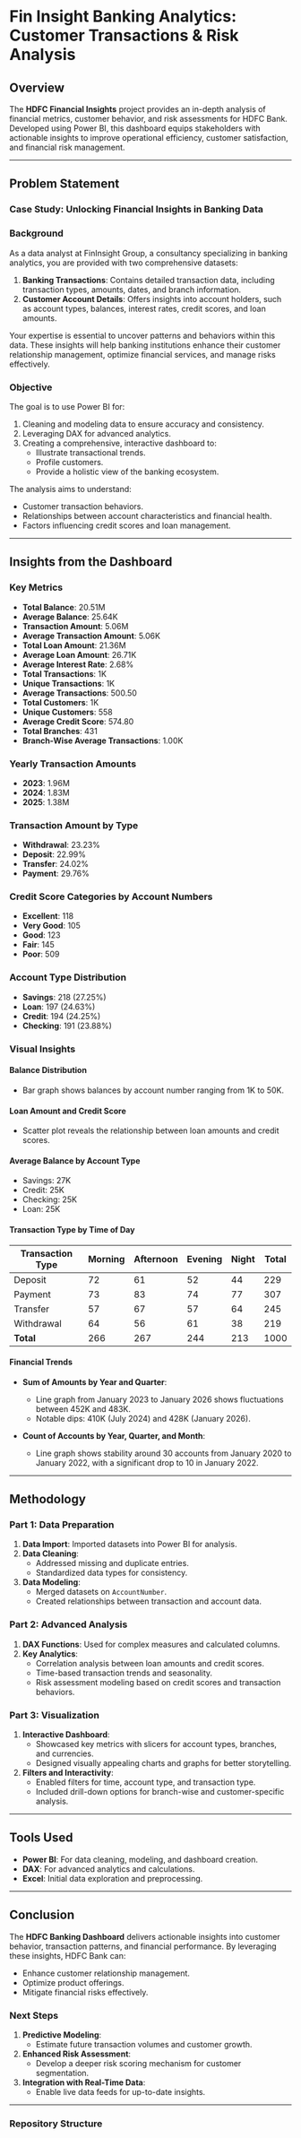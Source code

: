 # Fin Insight Banking Analytics: Customer Transactions & Risk Analysis

## Overview
The **HDFC Financial Insights** project provides an in-depth analysis of financial metrics, customer behavior, and risk assessments for HDFC Bank. Developed using Power BI, this dashboard equips stakeholders with actionable insights to improve operational efficiency, customer satisfaction, and financial risk management.

---

## Problem Statement
### Case Study: Unlocking Financial Insights in Banking Data

### Background
As a data analyst at FinInsight Group, a consultancy specializing in banking analytics, you are provided with two comprehensive datasets:
1. **Banking Transactions**: Contains detailed transaction data, including transaction types, amounts, dates, and branch information.
2. **Customer Account Details**: Offers insights into account holders, such as account types, balances, interest rates, credit scores, and loan amounts.

Your expertise is essential to uncover patterns and behaviors within this data. These insights will help banking institutions enhance their customer relationship management, optimize financial services, and manage risks effectively.

### Objective
The goal is to use Power BI for:
1. Cleaning and modeling data to ensure accuracy and consistency.
2. Leveraging DAX for advanced analytics.
3. Creating a comprehensive, interactive dashboard to:
   - Illustrate transactional trends.
   - Profile customers.
   - Provide a holistic view of the banking ecosystem.

The analysis aims to understand:
- Customer transaction behaviors.
- Relationships between account characteristics and financial health.
- Factors influencing credit scores and loan management.

---

## Insights from the Dashboard

### Key Metrics
- **Total Balance**: 20.51M  
- **Average Balance**: 25.64K  
- **Transaction Amount**: 5.06M  
- **Average Transaction Amount**: 5.06K  
- **Total Loan Amount**: 21.36M  
- **Average Loan Amount**: 26.71K  
- **Average Interest Rate**: 2.68%  
- **Total Transactions**: 1K  
- **Unique Transactions**: 1K  
- **Average Transactions**: 500.50  
- **Total Customers**: 1K  
- **Unique Customers**: 558  
- **Average Credit Score**: 574.80  
- **Total Branches**: 431  
- **Branch-Wise Average Transactions**: 1.00K

### Yearly Transaction Amounts
- **2023**: 1.96M  
- **2024**: 1.83M  
- **2025**: 1.38M

### Transaction Amount by Type
- **Withdrawal**: 23.23%
- **Deposit**: 22.99%
- **Transfer**: 24.02%
- **Payment**: 29.76%

### Credit Score Categories by Account Numbers
- **Excellent**: 118  
- **Very Good**: 105  
- **Good**: 123  
- **Fair**: 145  
- **Poor**: 509

### Account Type Distribution
- **Savings**: 218 (27.25%)
- **Loan**: 197 (24.63%)
- **Credit**: 194 (24.25%)
- **Checking**: 191 (23.88%)

### Visual Insights
#### Balance Distribution
- Bar graph shows balances by account number ranging from 1K to 50K.

#### Loan Amount and Credit Score
- Scatter plot reveals the relationship between loan amounts and credit scores.

#### Average Balance by Account Type
- Savings: 27K  
- Credit: 25K  
- Checking: 25K  
- Loan: 25K

#### Transaction Type by Time of Day
| Transaction Type | Morning | Afternoon | Evening | Night | Total |
|------------------|---------|-----------|---------|-------|-------|
| Deposit          | 72      | 61        | 52      | 44    | 229   |
| Payment          | 73      | 83        | 74      | 77    | 307   |
| Transfer         | 57      | 67        | 57      | 64    | 245   |
| Withdrawal       | 64      | 56        | 61      | 38    | 219   |
| **Total**        | 266     | 267       | 244     | 213   | 1000  |

#### Financial Trends
- **Sum of Amounts by Year and Quarter**:
  - Line graph from January 2023 to January 2026 shows fluctuations between 452K and 483K.
  - Notable dips: 410K (July 2024) and 428K (January 2026).

- **Count of Accounts by Year, Quarter, and Month**:
  - Line graph shows stability around 30 accounts from January 2020 to January 2022, with a significant drop to 10 in January 2022.

---

## Methodology
### Part 1: Data Preparation
1. **Data Import**: Imported datasets into Power BI for analysis.
2. **Data Cleaning**:
   - Addressed missing and duplicate entries.
   - Standardized data types for consistency.
3. **Data Modeling**:
   - Merged datasets on `AccountNumber`.
   - Created relationships between transaction and account data.

### Part 2: Advanced Analysis
1. **DAX Functions**: Used for complex measures and calculated columns.
2. **Key Analytics**:
   - Correlation analysis between loan amounts and credit scores.
   - Time-based transaction trends and seasonality.
   - Risk assessment modeling based on credit scores and transaction behaviors.

### Part 3: Visualization
1. **Interactive Dashboard**:
   - Showcased key metrics with slicers for account types, branches, and currencies.
   - Designed visually appealing charts and graphs for better storytelling.
2. **Filters and Interactivity**:
   - Enabled filters for time, account type, and transaction type.
   - Included drill-down options for branch-wise and customer-specific analysis.

---

## Tools Used
- **Power BI**: For data cleaning, modeling, and dashboard creation.
- **DAX**: For advanced analytics and calculations.
- **Excel**: Initial data exploration and preprocessing.

---

## Conclusion
The **HDFC Banking Dashboard** delivers actionable insights into customer behavior, transaction patterns, and financial performance. By leveraging these insights, HDFC Bank can:
- Enhance customer relationship management.
- Optimize product offerings.
- Mitigate financial risks effectively.

### Next Steps
1. **Predictive Modeling**:
   - Estimate future transaction volumes and customer growth.
2. **Enhanced Risk Assessment**:
   - Develop a deeper risk scoring mechanism for customer segmentation.
3. **Integration with Real-Time Data**:
   - Enable live data feeds for up-to-date insights.

---

### Repository Structure
